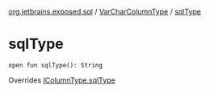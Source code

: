 [org.jetbrains.exposed.sql](../index.md) / [VarCharColumnType](index.md) / [sqlType](.)

# sqlType

`open fun sqlType(): String`

Overrides [IColumnType.sqlType](../-i-column-type/sql-type.md)


